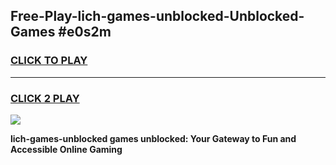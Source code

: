 
## Free-Play-lich-games-unblocked-Unblocked-Games #e0s2m
<h3>
<a href="https://news.freeplayer.one?title=lich-games-unblocked&ref=8M">CLICK TO PLAY</a></h3>
<hr>

<h3>
<a href="https://news.freeplayer.one?title=lich-games-unblocked&ref=8M">CLICK 2 PLAY</a>
  
</h3>

<a href="https://news.freeplayer.one?title=lich-games-unblocked&ref=8M"><img src="https://clearcache.store/games.png"></a>


**lich-games-unblocked games unblocked: Your Gateway to Fun and Accessible Online Gaming**
